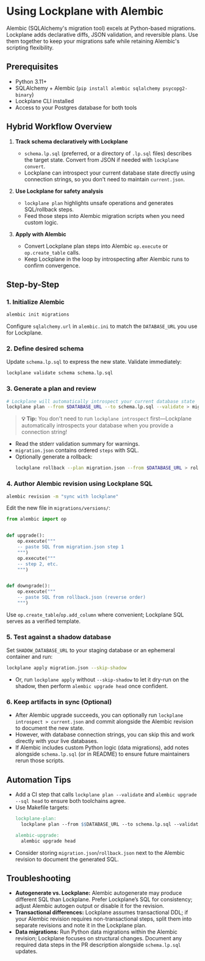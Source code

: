 # Using Lockplane with Alembic

Alembic (SQLAlchemy's migration tool) excels at Python-based migrations. Lockplane adds declarative diffs, JSON validation, and reversible plans. Use them together to keep your migrations safe while retaining Alembic's scripting flexibility.

## Prerequisites

- Python 3.11+
- SQLAlchemy + Alembic (`pip install alembic sqlalchemy psycopg2-binary`)
- Lockplane CLI installed
- Access to your Postgres database for both tools

## Hybrid Workflow Overview

1. **Track schema declaratively with Lockplane**
   - `schema.lp.sql` (preferred, or a directory of `.lp.sql` files) describes the target state. Convert from JSON if needed with `lockplane convert`.
   - Lockplane can introspect your current database state directly using connection strings, so you don't need to maintain `current.json`.

2. **Use Lockplane for safety analysis**
   - `lockplane plan` highlights unsafe operations and generates SQL/rollback steps.
   - Feed those steps into Alembic migration scripts when you need custom logic.

3. **Apply with Alembic**
   - Convert Lockplane plan steps into Alembic `op.execute` or `op.create_table` calls.
   - Keep Lockplane in the loop by introspecting after Alembic runs to confirm convergence.

## Step-by-Step

### 1. Initialize Alembic
```bash
alembic init migrations
```
Configure `sqlalchemy.url` in `alembic.ini` to match the `DATABASE_URL` you use for Lockplane.

### 2. Define desired schema
Update `schema.lp.sql` to express the new state. Validate immediately:
```bash
lockplane validate schema schema.lp.sql
```

### 3. Generate a plan and review
```bash
# Lockplane will automatically introspect your current database state
lockplane plan --from $DATABASE_URL --to schema.lp.sql --validate > migration.json
```

> **💡 Tip:** You don't need to run `lockplane introspect` first—Lockplane automatically introspects your database when you provide a connection string!

- Read the stderr validation summary for warnings.
- `migration.json` contains ordered `steps` with SQL.
- Optionally generate a rollback:
  ```bash
  lockplane rollback --plan migration.json --from $DATABASE_URL > rollback.json
  ```

### 4. Author Alembic revision using Lockplane SQL
```bash
alembic revision -m "sync with lockplane"
```
Edit the new file in `migrations/versions/`:
```python
from alembic import op


def upgrade():
    op.execute("""
    -- paste SQL from migration.json step 1
    """)
    op.execute("""
    -- step 2, etc.
    """)


def downgrade():
    op.execute("""
    -- paste SQL from rollback.json (reverse order)
    """)
```
Use `op.create_table`/`op.add_column` where convenient; Lockplane SQL serves as a verified template.

### 5. Test against a shadow database
Set `SHADOW_DATABASE_URL` to your staging database or an ephemeral container and run:
```bash
lockplane apply migration.json --skip-shadow
```
- Or, run `lockplane apply` without `--skip-shadow` to let it dry-run on the shadow, then perform `alembic upgrade head` once confident.

### 6. Keep artifacts in sync (Optional)
- After Alembic upgrade succeeds, you can optionally run `lockplane introspect > current.json` and commit alongside the Alembic revision to document the new state.
- However, with database connection strings, you can skip this and work directly with your live databases.
- If Alembic includes custom Python logic (data migrations), add notes alongside `schema.lp.sql` (or in README) to ensure future maintainers rerun those scripts.

## Automation Tips

- Add a CI step that calls `lockplane plan --validate` and `alembic upgrade --sql head` to ensure both toolchains agree.
- Use Makefile targets:
  ```makefile
  lockplane-plan:
	lockplane plan --from $$DATABASE_URL --to schema.lp.sql --validate > migration.json

  alembic-upgrade:
  	alembic upgrade head
  ```
- Consider storing `migration.json`/`rollback.json` next to the Alembic revision to document the generated SQL.

## Troubleshooting

- **Autogenerate vs. Lockplane:** Alembic autogenerate may produce different SQL than Lockplane. Prefer Lockplane’s SQL for consistency; adjust Alembic autogen output or disable it for the revision.
- **Transactional differences:** Lockplane assumes transactional DDL; if your Alembic revision requires non-transactional steps, split them into separate revisions and note it in the Lockplane plan.
- **Data migrations:** Run Python data migrations within the Alembic revision; Lockplane focuses on structural changes. Document any required data steps in the PR description alongside `schema.lp.sql` updates.

